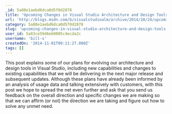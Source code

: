 ```yaml
---
_id: 5a88e1aebd6dca0d5f0d2878
title: 'Upcoming Changes in Visual Studio Architecture and Design Tools'
url: 'http://blogs.msdn.com/b/visualstudioalm/archive/2014/10/24/upcoming-changes-in-visual-studio-architecture-and-design-tools.aspx'
category: 5a88e1aebd6dca0d5f0d2878
slug: 'upcoming-changes-in-visual-studio-architecture-and-design-tools'
user_id: 5a83ce59d6eb0005c4ecda2c
username: 'bill-s'
createdOn: '2014-11-01T09:11:27.000Z'
tags: []
---
```


This post explains some of our plans for evolving our architecture and design tools in Visual Studio, including new capabilities and changes to existing capabilities that we will be delivering in the next major release and subsequent updates. Although these plans have already been informed by an analysis of usage data and talking extensively with customers, with this post we hope to spread the net even further and ask that you send us feedback on the overall direction and specific changes we are making so that we can affirm (or not) the direction we are taking and figure out how to solve any unmet need.
